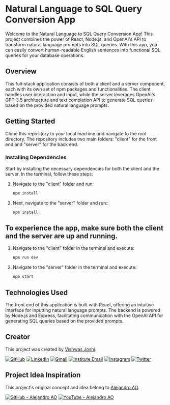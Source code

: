 # Natural Language to SQL Query Conversion App

Welcome to the Natural Language to SQL Query Conversion App! This project combines the power of React, Node.js, and OpenAI's API to transform natural language prompts into SQL queries. With this app, you can easily convert human-readable English sentences into functional SQL queries for your database operations.

## Overview

This full-stack application consists of both a client and a server component, each with its own set of npm packages and functionalities. The client handles user interaction and input, while the server leverages OpenAI's GPT-3.5 architecture and text completion API to generate SQL queries based on the provided natural language prompts.



## Getting Started

Clone this repository to your local machine and navigate to the root directory. The repository includes two main folders: "client" for the front end and "server" for the back end.

### Installing Dependencies

Start by installing the necessary dependencies for both the client and the server. In the terminal, follow these steps:

1. Navigate to the "client" folder and run:
   ```bash
   npm install
2. Next, navigate to the "server" folder and run::
   ```bash
   npm install
   
## To experience the app, make sure both the client and the server are up and running.
1. Navigate to the "client" folder in the terminal and execute:
   ```bash
   npm run dev
2. Navigate to the "server" folder in the terminal and execute:
   ```bash
   npm start

## Technologies Used
The front end of this application is built with React, offering an intuitive interface for inputting natural language prompts. The backend is powered by Node.js and Express, facilitating communication with the OpenAI API for generating SQL queries based on the provided prompts.


## Creator

This project was created by [Vishwas Joshi](https://github.com/vishwasjoshi2019).


[![GitHub](https://img.shields.io/badge/GitHub-%40vishwasjoshi2019-blue)](https://github.com/vishwasjoshi2019)
[![LinkedIn](https://img.shields.io/badge/LinkedIn-%40vishwasjoshi2019-blue)](https://www.linkedin.com/in/vishwasjoshi2019/)
[![Gmail](https://img.shields.io/badge/Gmail-vishwasjoshi2019%40gmail.com-red)](mailto:vishwasjoshi2019@gmail.com)
[![Institute Email](https://img.shields.io/badge/Institute%20Email-vishwas.j%40iitgn.ac.in-red)](mailto:vishwas.j@iitgn.ac.in)
[![Instagram](https://img.shields.io/badge/Instagram-%40cursed__geek-orange)](https://www.instagram.com/cursed_geek/)
[![Twitter](https://img.shields.io/badge/Twitter-%40Vishwas79116150-blue)](https://twitter.com/Vishwas79116150)


## Project Idea Inspiration


This project's original concept and idea belong to [Alejandro AO](https://github.com/alejandro-ao).

[![GitHub - Alejandro AO](https://img.shields.io/badge/GitHub-%40alejandro--ao-blue)](https://github.com/alejandro-ao)
[![YouTube - Alejandro AO](https://img.shields.io/badge/YouTube-%40alejandro__ao-red)](https://www.youtube.com/@alejandro_ao)

